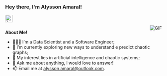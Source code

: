 <h3 title="hehehe"> Hey there, I'm Alysson Amaral!</h3>

<a href="https://www.linkedin.com/in/alyssonamaral/">
  <img align="left" alt="Jaskirat's LinkedIn" width="24px" src="https://cdn.jsdelivr.net/npm/simple-icons@v3/icons/linkedin.svg" />
</a>


<br />
<br />

  <img align="right" alt="GIF" src="https://i.pinimg.com/originals/e4/26/70/e426702edf874b181aced1e2fa5c6cde.gif" />

**About Me!**

- 👨🏽‍💻 I’m a Data Scientist and a Software Engineer;
- 🌱 I’m currently exploring new ways to understand e predict chaotic graphs; 
- 🤔 My interest lies in artificial intelligence and chaotic systems;
- 💬 Ask me about anything, I would love to answer!
- 📫 Email me at [alysson.amaral@outlook.com](mailto:alysson.amaral@outlook.com).
